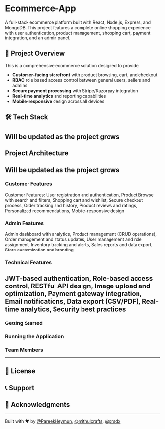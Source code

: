 # Ecommerce-App

A full-stack ecommerce platform built with React, Node.js, Express, and MongoDB. This project features a complete online shopping experience with user authentication, product management, shopping cart, payment integration, and an admin panel.

## 🚀 Project Overview

This is a comprehensive ecommerce solution designed to provide:
- **Customer-facing storefront** with product browsing, cart, and checkout
- **RBAC** role based access control between general users, sellers and admins
- **Secure payment processing** with Stripe/Razorpay integration
- **Real-time analytics** and reporting capabilities
- **Mobile-responsive** design across all devices

## 🛠️ Tech Stack
Will be updated as the project grows
---
## Project Architecture
Will be updated as the project grows
---
### Customer Features
Customer Features: User registration and authentication, Product Browse with search and filters, Shopping cart and wishlist, Secure checkout process, Order tracking and history, Product reviews and ratings, Personalized recommendations, Mobile-responsive design
### Admin Features
Admin dashboard with analytics, Product management (CRUD operations), Order management and status updates, User management and role assignment, Inventory tracking and alerts, Sales reports and data export, Store customization and branding
### Technical Features
JWT-based authentication, Role-based access control, RESTful API design, Image upload and optimization, Payment gateway integration, Email notifications, Data export (CSV/PDF), Real-time analytics, Security best practices
---
### Getting Started
### Running the Application
### Team Members
---
## 📝 License
## 📞 Support
## 🙏 Acknowledgments
---
Built with ❤️ by [@PareekHeymun](https://github.com/PareekHeymun), [@mithulcrafts](https://github.com/mithulcrafts), [@prsdx](https://github.com/prsdx)
